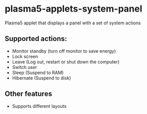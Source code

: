 # plasma5-applets-system-panel
Plasma5 applet that displays a panel with a set of system actions

## Supported actions:
- Monitor standby (turn off monitor to save energy)
- Lock screen
- Leave (Log out, restart or shut down the computer)
- Switch user
- Sleep (Suspend to RAM)
- Hibernate (Suspend to disk)

## Other features
- Supports different layouts
